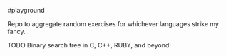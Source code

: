 #playground

Repo to aggregate random exercises for whichever languages strike my fancy.

TODO Binary search tree in C, C++, RUBY, and beyond!
